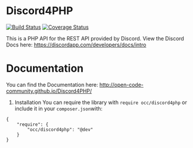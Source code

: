 # Discord4PHP
[![Build Status](https://travis-ci.org/open-code-community/Discord4PHP.svg?branch=master)](https://travis-ci.org/open-code-community/Discord4PHP) [![Coverage Status](https://coveralls.io/repos/github/open-code-community/Discord4PHP/badge.svg?branch=master)](https://coveralls.io/github/open-code-community/Discord4PHP?branch=master)

This is a PHP API for the REST API provided by Discord. View the Discord Docs here: https://discordapp.com/developers/docs/intro

# Documentation

You can find the Documentation here: http://open-code-community.github.io/Discord4PHP/

1. Installation
You can require the library with `require occ/discord4php` or include it in your `composer.json`with:
```
{
    "require": {
        "occ/discord4php": "@dev"
    }
}
```
